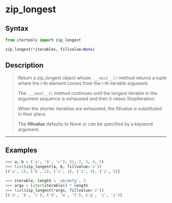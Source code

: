 # zip_longest

## Syntax

```python
from itertools import zip_longest

zip_longest(*iterables, fillvalue=None)
```

## Description

> Return a zip_longest object whose `.__next__()` method returns a tuple where
> the i-th element comes from the i-th iterable argument.
>
> The `.__next__()` method continues until the longest iterable in the argument
> sequence is exhausted and then it raises StopIteration.
>
> When the shorter iterables are exhausted, the fillvalue is substituted in
> their place.
>
> The **fillvalue** defaults to None or can be specified by a keyword argument.

---

## Examples

```python
>>> a, b = ('a', 'b', 'c'), (1, 2, 3, 4, 5)
>>> list(zip_longest(a, b, fillvalue='z'))
[('a', 1), ('b', 2), ('c', 3), ('z', 4), ('z', 5)]
```

```python
>>> iterable, length = 'abcdefg', 3
>>> args = [iter(iterable)] * length
>>> list(zip_longest(*args, fillvalue='z'))
[('a', 'b', 'c'), ('d', 'e', 'f'), ('g', 'z', 'z')]
```
